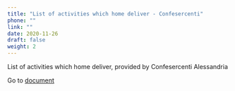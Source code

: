 ```yaml
---
title: "List of activities which home deliver - Confesercenti"
phone: ""
link: ""
date: 2020-11-26
draft: false
weight: 2
---
```


List of activities which home deliver, provided by Confesercenti Alessandria

Go to [document](/documents/consegne-domicilio-confesercenti-novembre-2020.pdf)
